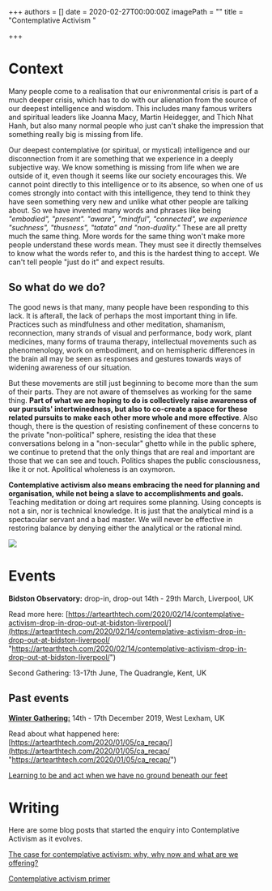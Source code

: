 +++
authors = []
date = 2020-02-27T00:00:00Z
imagePath = ""
title = "Contemplative Activism "

+++
# Context 

Many people come to a realisation that our enivronmental crisis is part of a much deeper crisis, which has to do with our alienation from the source of our deepest intelligence and wisdom. This includes many famous writers and spiritual leaders like Joanna Macy, Martin Heidegger, and Thich Nhat Hanh, but also many normal people who just can't shake the impression that something really big is missing from life. 

Our deepest contemplative (or spiritual, or mystical) intelligence and our disconnection from it are something that we experience in a deeply subjective way. We know something is missing from life when we are outside of it, even though it seems like our society encourages this. We cannot point directly to this intelligence or to its absence, so when one of us comes strongly into contact with this intelligence, they tend to think they have seen something very new and unlike what other people are talking about. So we have invented many words and phrases like being _"embodied", "present". "aware", "mindful", "connected", we experience "suchness", "thusness", "tatata" and "non-duality."_ These are all pretty much the same thing. More words for the same thing won't make more people understand these words mean. They must see it directly themselves to know what the words refer to, and this is the hardest thing to accept. We can't tell people "just do it" and expect results.

## So what do we do? 

The good news is that many, many people have been responding to this lack. It is afterall, the lack of perhaps the most important thing in life. Practices such as mindfulness and other meditation, shamanism, reconnection, many strands of visual and performance, body work, plant medicines, many forms of trauma therapy, intellectual movements such as phenomenology, work on embodiment, and on hemispheric differences in the brain all may be seen as responses and gestures towards ways of widening awareness of our situation. 

But these movements are still just beginning to become more than the sum of their parts. They are not aware of themselves as working for the same thing. **Part of what we are hoping to do is collectively raise awareness of our pursuits' intertwinedness, but also to co-create a space for these related pursuits to make each other more whole and more effective**. Also though, there is the question of resisting confinement of these concerns to the private "non-political" sphere, resisting the idea that these conversations belong in a "non-secular" ghetto while in the public sphere, we continue to pretend that the only things that are real and important are those that we can see and touch. Politics shapes the public consciousness, like it or not. Apolitical wholeness is an oxymoron.

**Contemplative activism also means embracing the need for planning and organisation, while not being a slave to accomplishments and goals.** Teaching meditation or doing art requires some planning. Using concepts is not a sin, nor is technical knowledge. It is just that the analytical mind is a spectacular servant and a bad master. We will never be effective in restoring balance by denying either the analytical or the rational mind.

![](static/images/November-news-CA-Gathering-Noah.jpg)

# Events

**Bidston Observatory:** drop-in, drop-out 14th - 29th March, Liverpool, UK

Read more here: [https://artearthtech.com/2020/02/14/contemplative-activism-drop-in-drop-out-at-bidston-liverpool/](https://artearthtech.com/2020/02/14/contemplative-activism-drop-in-drop-out-at-bidston-liverpool/ "https://artearthtech.com/2020/02/14/contemplative-activism-drop-in-drop-out-at-bidston-liverpool/")

Second Gathering: 13-17th June, The Quadrangle, Kent, UK 

## Past events 

[**Winter Gathering:**](https://artearthtech.com/2019/11/11/the-contemplative-activism-gathering/) 14th - 17th December 2019, West Lexham, UK 

Read about what happened here: [https://artearthtech.com/2020/01/05/ca_recap/](https://artearthtech.com/2020/01/05/ca_recap/ "https://artearthtech.com/2020/01/05/ca_recap/")

[Learning to be and act when we have no ground beneath our feet](https://artearthtech.com/2020/01/09/learning-to-act-and-be-when-we-have-no-ground-under-our-feet/)

# Writing 

Here are some blog posts that started the enquiry into Contemplative Activism as it evolves. 

[The case for contemplative activism: why, why now and what are we offering?](https://artearthtech.com/2019/11/29/the-case-for-contemplative-activism-why-why-now-and-what-are-we-offering/)

[Contemplative activism primer](https://artearthtech.com/2019/12/13/contemplative-activism-primer-the-pre-gathering-read/)
